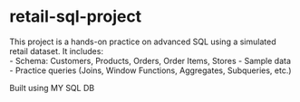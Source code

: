 # retail-sql-project
   This project is a hands-on practice on advanced SQL using a simulated retail dataset. It includes:  
    - Schema: Customers, Products, Orders, Order Items, Stores
    - Sample data - Practice queries (Joins, Window Functions, Aggregates, Subqueries, etc.)
 
 Built using MY SQL DB
